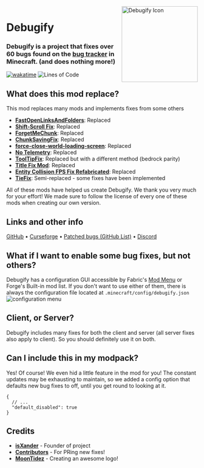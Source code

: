 <img width="200" src="https://dl.isxander.dev/logos/debugify/v2/debugify-512x.png" alt="Debugify Icon" align="right">
<div align="left">
<h1>Debugify</h1>
<h3>Debugify is a project that fixes <b>over 60</b> bugs found on the <a href="https://bugs.mojang.com/projects/MC/issues">bug tracker</a> in Minecraft.
(and does nothing more!)</h3>
</div>

[![wakatime](https://wakatime.com/badge/github/isXander/Debugify.svg?style=for-the-badge)](https://wakatime.com/badge/github/W-OVERFLOW/Debugify)
![Lines of Code](https://img.shields.io/tokei/lines/github/isXander/Debugify?color=%23ff4747&label=Lines%20of%20code&style=for-the-badge)

## What does this mod replace?
This mod replaces many mods and implements fixes from some others

- **[FastOpenLinksAndFolders](https://www.curseforge.com/minecraft/mc-mods/fastopenlinksandfolders)**: Replaced
- **[Shift-Scroll Fix](https://www.curseforge.com/minecraft/mc-mods/shift-scroll-fix)**: Replaced
- **[ForgetMeChunk](https://www.curseforge.com/minecraft/mc-mods/forgetmechunk)**: Replaced
- **[ChunkSavingFix](https://www.curseforge.com/minecraft/mc-mods/chunk-saving-fix)**: Replaced
- **[force-close-world-loading-screen](https://modrinth.com/mod/forcecloseworldloadingscreen)**: Replaced
- **[No Telemetry](https://www.curseforge.com/minecraft/mc-mods/no-telemetry/)**: Replaced
- **[ToolTipFix](https://www.curseforge.com/minecraft/mc-mods/tooltipfix)**: Replaced but with a different method (bedrock parity)
- **[Title Fix Mod](https://modrinth.com/mod/title-fix-mod)**: Replaced
- **[Entity Collision FPS Fix Refabricated](https://www.curseforge.com/minecraft/mc-mods/entity-collision-fps-fix-fabric)**: Replaced
- **[TieFix](https://www.curseforge.com/minecraft/mc-mods/tiefix)**: Semi-replaced - some fixes have been implemented

All of these mods have helped us create Debugify. We thank you very much for your effort! We made sure to follow the license of every one of these mods when creating our own version.

## Links and other info
[GitHub](https://github.com/isXander/Debugify) • [Curseforge](https://curseforge.com/minecraft/mc-mods/debugify) • [Patched bugs (GitHub List)](https://github.com/isXander/Debugify/blob/1.18/PATCHED.md) • [Discord](https://short.isxander.dev/discord)

## What if I want to enable some bug fixes, but not others?
Debugify has a configuration GUI accessible by Fabric's [Mod Menu](https://modrinth.com/mod/modmenu) or Forge's Built-in mod list.
If you don't want to use either of them, there is always the configuration file located at
`.minecraft/config/debugify.json`
![configuration menu](https://i.imgur.com/0hv9cvu.png)

## Client, or Server?
Debugify includes many fixes for both the client and server (all server fixes also apply to client).
So you should definitely use it on both.

## Can I include this in my modpack?
Yes! Of course! We even hid a little feature in the mod for you! The constant updates may be exhausting to maintain,
so we added a config option that defaults new bug fixes to off, until you get round to looking at it.

```json5
{
  // ...
  "default_disabled": true
}
```

## Credits
- [**isXander**](https://github.com/isXander) - Founder of project
- [**Contributors**](https://github.com/isXander/Debugify/graphs/contributors) - For PRing new fixes!
- [**MoonTidez**](https://github.com/MoonTidez) - Creating an awesome logo!
